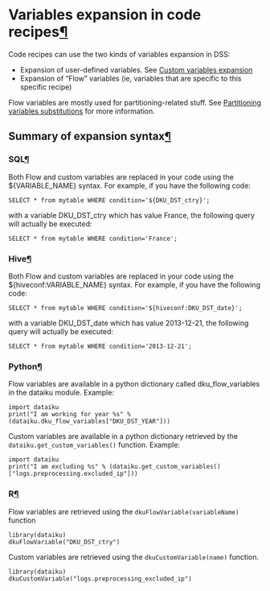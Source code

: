 Variables expansion in code recipes[¶](#variables-expansion-in-code-recipes "Permalink to this heading")
========================================================================================================


Code recipes can use the two kinds of variables expansion in DSS:


* Expansion of user\-defined variables. See [Custom variables expansion](../variables/index.html)
* Expansion of “Flow” variables (ie, variables that are specific to this specific recipe)


Flow variables are mostly used for partitioning\-related stuff. See [Partitioning variables substitutions](../partitions/variables.html) for more information.



Summary of expansion syntax[¶](#summary-of-expansion-syntax "Permalink to this heading")
----------------------------------------------------------------------------------------



### SQL[¶](#sql "Permalink to this heading")


Both Flow and custom variables are replaced in your code using the ${VARIABLE\_NAME} syntax. For example, if you have the following code:



```
SELECT * from mytable WHERE condition='${DKU_DST_ctry}';

```


with a variable DKU\_DST\_ctry which has value France, the following query will actually be executed:



```
SELECT * from mytable WHERE condition='France';

```




### Hive[¶](#hive "Permalink to this heading")


Both Flow and custom variables are replaced in your code using the ${hiveconf:VARIABLE\_NAME} syntax. For example, if you have the following code:



```
SELECT * from mytable WHERE condition='${hiveconf:DKU_DST_date}';

```


with a variable DKU\_DST\_date which has value 2013\-12\-21, the following query will actually be executed:



```
SELECT * from mytable WHERE condition='2013-12-21';

```




### Python[¶](#python "Permalink to this heading")


Flow variables are available in a python dictionary called dku\_flow\_variables in the dataiku module. Example:



```
import dataiku
print("I am working for year %s" % (dataiku.dku_flow_variables["DKU_DST_YEAR"]))

```


Custom variables are available in a python dictionary retrieved by the `dataiku.get_custom_variables()`
function. Example:



```
import dataiku
print("I am excluding %s" % (dataiku.get_custom_variables()["logs.preprocessing.excluded_ip"]))

```




### R[¶](#r "Permalink to this heading")


Flow variables are retrieved using the `dkuFlowVariable(variableName)` function



```
library(dataiku)
dkuFlowVariable("DKU_DST_ctry")

```


Custom variables are retrieved using the `dkuCustomVariable(name)` function.



```
library(dataiku)
dkuCustomVariable("logs.preprocessing_excluded_ip")

```